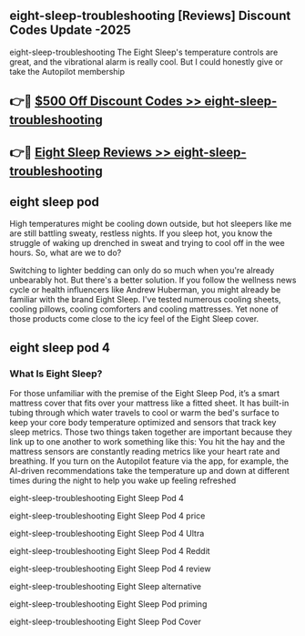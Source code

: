 ## eight-sleep-troubleshooting [Reviews​] Discount Codes Update -2025

eight-sleep-troubleshooting The Eight Sleep's temperature controls are great, and the vibrational alarm is really cool. But I could honestly give or take the Autopilot membership

## 👉🔴 [$500 Off Discount Codes >> eight-sleep-troubleshooting](http://download.freeplayer.one?title=eight-sleep-troubleshooting&ref=18-ES)

## 👉🔴 [Eight Sleep Reviews >> eight-sleep-troubleshooting](http://download.freeplayer.one?title=eight-sleep-troubleshooting&ref=18-ES)

## eight sleep pod

High temperatures might be cooling down outside, but hot sleepers like me are still battling sweaty, restless nights. If you sleep hot, you know the struggle of waking up drenched in sweat and trying to cool off in the wee hours. So, what are we to do?

Switching to lighter bedding can only do so much when you're already unbearably hot. But there's a better solution. If you follow the wellness news cycle or health influencers like Andrew Huberman, you might already be familiar with the brand Eight Sleep. I've tested numerous cooling sheets, cooling pillows, cooling comforters and cooling mattresses. Yet none of those products come close to the icy feel of the Eight Sleep cover.

## eight sleep pod 4

### What Is Eight Sleep?

For those unfamiliar with the premise of the Eight Sleep Pod, it’s a smart mattress cover that fits over your mattress like a fitted sheet. It has built-in tubing through which water travels to cool or warm the bed's surface to keep your core body temperature optimized and sensors that track key sleep metrics. Those two things taken together are important because they link up to one another to work something like this: You hit the hay and the mattress sensors are constantly reading metrics like your heart rate and breathing. If you turn on the Autopilot feature via the app, for example, the AI-driven recommendations take the temperature up and down at different times during the night to help you wake up feeling refreshed

eight-sleep-troubleshooting Eight Sleep Pod 4

eight-sleep-troubleshooting Eight Sleep Pod 4 price

eight-sleep-troubleshooting Eight Sleep Pod 4 Ultra

eight-sleep-troubleshooting Eight Sleep Pod 4 Reddit

eight-sleep-troubleshooting Eight Sleep Pod 4 review

eight-sleep-troubleshooting Eight Sleep alternative

eight-sleep-troubleshooting Eight Sleep Pod priming

eight-sleep-troubleshooting Eight Sleep Pod Cover